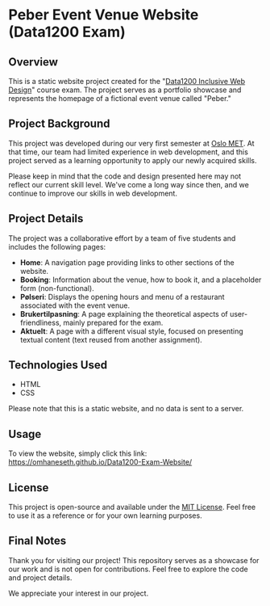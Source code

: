# Peber Event Venue Website (Data1200 Exam)

## Overview

This is a static website project created for the "[Data1200 Inclusive Web Design](https://student.oslomet.no/en/studier/-/studieinfo/emne/DATA1200/2022/H%C3%98ST)" course exam. The project serves as a portfolio showcase and represents the homepage of a fictional event venue called "Peber."

## Project Background

This project was developed during our very first semester at [Oslo MET](https://www.oslomet.no/). At that time, our team had limited experience in web development, and this project served as a learning opportunity to apply our newly acquired skills.

Please keep in mind that the code and design presented here may not reflect our current skill level. We've come a long way since then, and we continue to improve our skills in web development.

## Project Details

The project was a collaborative effort by a team of five students and includes the following pages:

- **Home**: A navigation page providing links to other sections of the website.
- **Booking**: Information about the venue, how to book it, and a placeholder form (non-functional).
- **Pølseri**: Displays the opening hours and menu of a restaurant associated with the event venue.
- **Brukertilpasning**: A page explaining the theoretical aspects of user-friendliness, mainly prepared for the exam.
- **Aktuelt**: A page with a different visual style, focused on presenting textual content (text reused from another assignment).

## Technologies Used

- HTML
- CSS

Please note that this is a static website, and no data is sent to a server.

## Usage

To view the website, simply click this link: https://omhaneseth.github.io/Data1200-Exam-Website/

## License

This project is open-source and available under the [MIT License](LICENSE). Feel free to use it as a reference or for your own learning purposes.

## Final Notes

Thank you for visiting our project! This repository serves as a showcase for our work and is not open for contributions. Feel free to explore the code and project details.

We appreciate your interest in our project.
